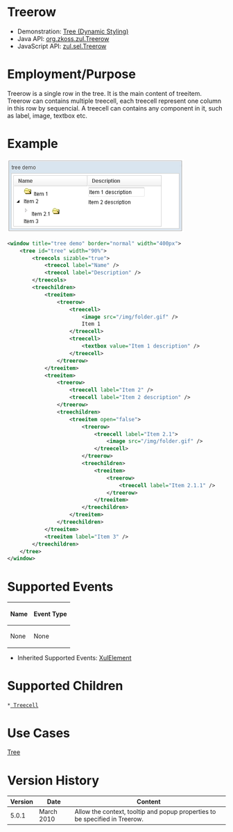 

# Treerow

- Demonstration: [Tree (Dynamic Styling)](http://www.zkoss.org/zkdemo/tree/dynamic_styling)
- Java API: [org.zkoss.zul.Treerow](https://www.zkoss.org/javadoc/latest/zk/org/zkoss/zul/Treerow.html)
- JavaScript API: [zul.sel.Treerow](https://www.zkoss.org/javadoc/latest/jsdoc/classes/zul.sel.Treerow.html)


# Employment/Purpose

Treerow is a single row in the tree. It is the main content of treeitem.
Treerow can contains multiple treecell, each treecell represent one
column in this row by sequencial. A treecell can contains any component
in it, such as label, image, textbox etc.

# Example

![](/zk_component_ref/images/ZKComRef_Treeitem.png)

```xml
<window title="tree demo" border="normal" width="400px">
    <tree id="tree" width="90%">
        <treecols sizable="true">
            <treecol label="Name" />
            <treecol label="Description" />
        </treecols>
        <treechildren>
            <treeitem>
                <treerow>
                    <treecell>
                        <image src="/img/folder.gif" />
                        Item 1
                    </treecell>
                    <treecell>
                        <textbox value="Item 1 description" />
                    </treecell>
                </treerow>
            </treeitem>
            <treeitem>
                <treerow>
                    <treecell label="Item 2" />
                    <treecell label="Item 2 description" />
                </treerow>
                <treechildren>
                    <treeitem open="false">
                        <treerow>
                            <treecell label="Item 2.1">
                                <image src="/img/folder.gif" />
                            </treecell>
                        </treerow>
                        <treechildren>
                            <treeitem>
                                <treerow>
                                    <treecell label="Item 2.1.1" />
                                </treerow>
                            </treeitem>
                        </treechildren>
                    </treeitem>
                </treechildren>
            </treeitem>
            <treeitem label="Item 3" />
        </treechildren>
    </tree>
</window>
```

# Supported Events

<table>
<thead>
<tr class="header">
<th><center>
<p>Name</p>
</center></th>
<th><center>
<p>Event Type</p>
</center></th>
</tr>
</thead>
<tbody>
<tr class="odd">
<td><p>None</p></td>
<td><p>None</p></td>
</tr>
</tbody>
</table>

- Inherited Supported Events: [ XulElement]({{site.baseurl}}/zk_component_ref/xulelement#Supported_Events)

# Supported Children

`*`[` Treecell`]({{site.baseurl}}/zk_component_ref/treecell)

# Use Cases

[ Tree]({{site.baseurl}}/zk_component_ref/tree#Use_Cases)

# Version History



| Version | Date       | Content                                                                     |
|---------|------------|-----------------------------------------------------------------------------|
| 5.0.1   | March 2010 | Allow the context, tooltip and popup properties to be specified in Treerow. |


